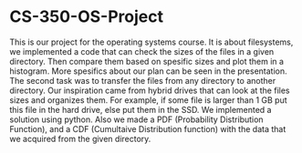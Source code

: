 # CS-350-OS-Project

This is our project for the operating systems course. It is about filesystems, we implemented a code that can check 
the sizes of the files in a given directory. Then compare them based on spesific sizes and plot them in a histogram.
More spesifics about our plan can be seen in the presentation. The second task was to transfer the files from any directory to another directory.
Our inspiration came from hybrid drives that can look at the files sizes and organizes them. For example, if some file is larger than 1 GB put 
this file in the hard drive, else put them in the SSD. We implemented a solution using python. Also we made a PDF (Probability Distribution Function),
and a CDF (Cumultaive Distribution function) with the data that we acquired from the given directory.

